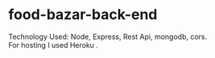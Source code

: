 # food-bazar-back-end
Technology Used: Node, Express, Rest Api, mongodb, cors.
<br />
For hosting I used Heroku .
